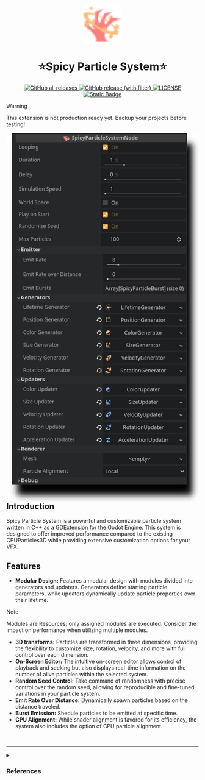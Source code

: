 
<p align="center">
<img src="https://github.com/TheRensei/godot_spicyparticlesystem/blob/main/addons/spicyparticlesystem/icons/NodeIcon.svg" width="100" height="100"/>
</p>
<h1 align="center">⭐Spicy Particle System⭐</h1>
<p align="center">
  <a href="https://github.com/TheRensei/godot_spicyparticlesystem/releases">
    <img alt="GitHub all releases" src="https://img.shields.io/github/downloads/TheRensei/godot_spicyparticlesystem/total">
  </a>
  <a href="https://github.com/TheRensei/godot_spicyparticlesystem/releases/latest">
    <img alt="GitHub release (with filter)" src="https://img.shields.io/github/v/release/TheRensei/godot_spicyparticlesystem?filter=beta">
  </a>
  <a href="LICENSE">
    <img src="https://img.shields.io/github/license/TheRensei/godot_spicyparticlesystem?style=flat-square" alt="LICENSE">
  </a>
  <a href="https://github.com/TheRensei/godot_spicyparticlesystem/wiki">
    <img alt="Static Badge" src="https://img.shields.io/badge/wiki-blue">
  </a>
</p>

> [!WARNING]  
> This extension is not production ready yet. Backup your projects before testing!


<img align="left" src="/.images/Main.png">

## Introduction
Spicy Particle System is a powerful and customizable particle system written in C++ as a GDExtension for the Godot Engine. This system is designed to offer improved performance compared to the existing CPUParticles3D while providing extensive customization options for your VFX.

## Features

- **Modular Design:** Features a modular design with modules divided into generators and updaters. Generators define starting particle parameters, while updaters dynamically update particle properties over their lifetime.
> [!NOTE]  
> Modules are Resources; only assigned modules are executed. Consider the impact on performance when utilizing multiple modules.
- **3D transforms:** Particles are transformed in three dimensions, providing the flexibility to customize size, rotation, velocity, and more with full control over each dimension.
- **On-Screen Editor:** The intuitive on-screen editor allows control of playback and seeking but also displays real-time information on the number of alive particles within the selected system.
- **Random Seed Control:** Take command of randomness with precise control over the random seed, allowing for reproducible and fine-tuned variations in your particle system.
- **Emit Rate Over Distance:** Dynamically spawn particles based on the distance traveled.
- **Burst Emission:** Shedule particles to be emitted at specific time.
- **CPU Alignment:** While shader alignment is favored for its efficiency, the system also includes the option of CPU particle alignment.


<br clear="left"/>

---

</details>

<details><summary> <h3>  References </h3> </summary>
  
Big thanks to Bartlomiej Filipek for his [blog post](https://www.cppstories.com/2014/04/flexible-particle-system-start/) - it was extremely helpful and helped me understand how particle systems are written in the first place. I thought that this approach was a great place to start with so this is what this system is based on.

Links to icons used:

[Link](https://www.svgrepo.com/svg/320810/flaming-claw)
[Link](https://www.svgrepo.com/svg/525367/heart-shine)
[Link](https://www.svgrepo.com/svg/533001/square-dashed)
[Link](https://www.svgrepo.com/svg/458610/color-mode)
[Link](https://www.svgrepo.com/svg/489117/scale-1)
[Link](https://www.svgrepo.com/svg/374909/high-velocity-sales)
[Link](https://www.svgrepo.com/svg/375107/rotate)
[Link](https://www.svgrepo.com/svg/375045/product-transfer)
[Link](https://www.svgrepo.com/svg/502881/update)
[Link](https://www.svgrepo.com/svg/502459/alarm)

I've resized, optimized and coloured most of them, the main icon is a combination of 2 other icons.
With [CC](https://www.svgrepo.com/page/licensing/#CC%20Attribution) and PD licenses.

</details>
